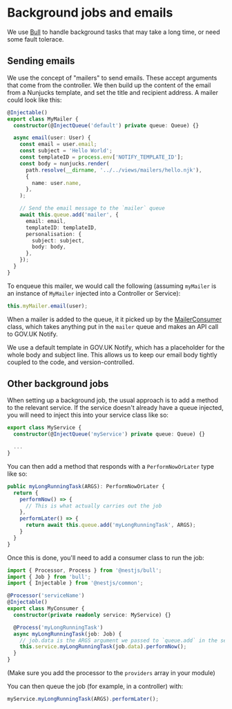 # Background jobs and emails

We use [Bull](https://docs.nestjs.com/techniques/queues) to handle background tasks that
may take a long time, or need some fault tolerace.

## Sending emails

We use the concept of "mailers" to send emails. These accept arguments that come from the
controller. We then build up the content of the email from a Nunjucks template, and set the
title and recipient address. A mailer could look like this:

```typescript
@Injectable()
export class MyMailer {
  constructor(@InjectQueue('default') private queue: Queue) {}

  async email(user: User) {
    const email = user.email;
    const subject = 'Hello World';
    const templateID = process.env['NOTIFY_TEMPLATE_ID'];
    const body = nunjucks.render(
      path.resolve(__dirname, '../../views/mailers/hello.njk'),
      {
        name: user.name,
      },
    );

    // Send the email message to the `mailer` queue
    await this.queue.add('mailer', {
      email: email,
      templateID: templateID,
      personalisation: {
        subject: subject,
        body: body,
      },
    });
  }
}
```

To enqueue this mailer, we would call the following (assuming `myMailer` is an instance of
`MyMailer` injected into a Controller or Service):

```typescript
this.myMailer.email(user);
```

When a mailer is added to the queue, it it picked up by the
[MailerConsumer](https://github.com/UKGovernmentBEIS/regulated-professions-register/blob/main/src/common/mailer.consumer.ts) class,
which takes anything put in the `mailer` queue and makes an API call to GOV.UK Notify.

We use a default template in GOV.UK Notify, which has a placeholder for the whole body
and subject line. This allows us to keep our email body tightly coupled to the code, and
version-controlled.

## Other background jobs

When setting up a background job, the usual approach is to add a method to the relevant
service. If the service doesn't already have a queue injected, you will need to inject
this into your service class like so:

```typescript
export class MyService {
  constructor(@InjectQueue('myService') private queue: Queue) {}

  ...
}
```

You can then add a method that responds with a `PerformNowOrLater` type like so:

```typescript
public myLongRunningTask(ARGS): PerformNowOrLater {
  return {
    performNow() => {
      // This is what actually carries out the job
    },
    performLater() => {
      return await this.queue.add('myLongRunningTask', ARGS);
    }
  }
}
```

Once this is done, you'll need to add a consumer class to run the job:

```typescript
import { Processor, Process } from '@nestjs/bull';
import { Job } from 'bull';
import { Injectable } from '@nestjs/common';

@Processor('serviceName')
@Injectable()
export class MyConsumer {
  constructor(private readonly service: MyService) {}

  @Process('myLongRunningTask')
  async myLongRunningTask(job: Job) {
    // job.data is the ARGS argument we passed to `queue.add` in the service
    this.service.myLongRunningTask(job.data).performNow();
  }
}
```

(Make sure you add the processor to the `providers` array in your module)

You can then queue the job (for example, in a controller) with:

```typescript
myService.myLongRunningTask(ARGS).performLater();
```
